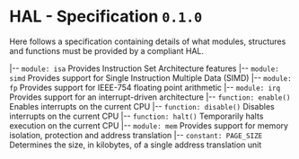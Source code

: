 
# HAL - Specification `0.1.0`

Here follows a specification containing details of what modules, structures and functions must be provided by a compliant HAL.

|-- `module: isa` Provides Instruction Set Architecture features
    |-- `module: simd` Provides support for Single Instruction Multiple Data (SIMD)
	|-- `module: fp` Provides support for IEEE-754 floating point arithmetic
|-- `module: irq` Provides support for an interrupt-driven architecture
    |-- `function: enable()` Enables interrupts on the current CPU
	|-- `function: disable()` Disables interrupts on the current CPU
	|-- `function: halt()` Temporarily halts execution on the current CPU
|-- `module: mem` Provides support for memory isolation, protection and address translation
    |-- `constant: PAGE_SIZE` Determines the size, in kilobytes, of a single address translation unit
